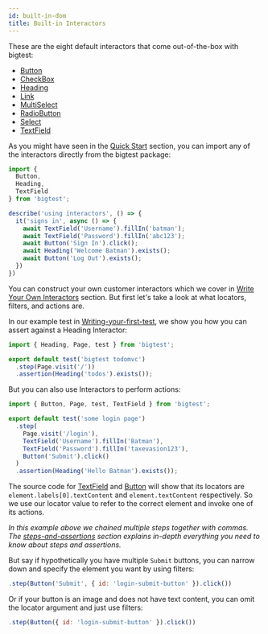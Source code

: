```yaml
---
id: built-in-dom
title: Built-in Interactors
---
```


<!-- 
- 1-2 sentences of what they are
-->

These are the eight default interactors that come out-of-the-box with bigtest:
- [Button](/)
- [CheckBox](/)
- [Heading](/)
- [Link](/)
- [MultiSelect](/)
- [RadioButton](/)
- [Select](/)
- [TextField](/)

<!-- 
- List of all available interactors
  - there is also Page interactor but idk if that should be mentioned here 
  - Either the list above links to API or we have an example of each. Or maybe both.
    - I think a link to the API would be best
-->

As you might have seen in the [Quick Start](/) section, you can import any of the interactors directly from the bigtest package:

```js
import {
  Button,
  Heading,
  TextField
} from 'bigtest';

describe('using interactors', () => {
  it('signs in', async () => {
    await TextField('Username').fillIn('batman');
    await TextField('Password').fillIn('abc123');
    await Button('Sign In').click();
    await Heading('Welcome Batman').exists();
    await Button('Log Out').exists();
  })
})
```

<!--
- One example
  - Because the focus is on just showing people how to import, I didn't think it would be necessary to show both jest and cypress here.
  - and also we're covering locators, filters, actions in the next section so i kept the example simple.
-->

You can construct your own customer interactors which we cover in [Write Your Own Interactors](/) section. But first let's take a look at what locators, filters, and actions are. 

<!-- 
- Make sure to make it clear that people can and should write their own interactors.
-->


<!-- 
below is from original doc draft. but they're mostly bigtest-runner related and goes over an example for filters which we're doing in the next section anyway
-->

In our example test in [Writing-your-first-test](https://frontside.com/), we show you how you can assert against a Heading Interactor:
```js
import { Heading, Page, test } from 'bigtest';

export default test('bigtest todomvc')
  .step(Page.visit('/'))
  .assertion(Heading('todos').exists());
```

But you can also use Interactors to perform actions:
```js
import { Button, Page, test, TextField } from 'bigtest';

export default test('some login page')
  .step(
    Page.visit('/login'),
    TextField('Username').fillIn('Batman'),
    TextField('Password').fillIn('taxevasion123'),
    Button('Submit').click()
  )
  .assertion(Heading('Hello Batman').exists());
```

The source code for [TextField](https://frontside.com/) and [Button](https://frontside.com/) will show that its locators are `element.labels[0].textContent` and `element.textContent` respectively. So we use our locator value to refer to the correct element and invoke one of its actions.

_In this example above we chained multiple steps together with commas. The [steps-and-assertions](https://frontside.com/) section explains in-depth everything you need to know about steps and assertions._

But say if hypothetically you have multiple `Submit` buttons, you can narrow down and specify the element you want by using filters:
```js
.step(Button('Submit', { id: 'login-submit-button' }).click())
```

Or if your button is an image and does not have text content, you can omit the locator argument and just use filters:
```js
.step(Button({ id: 'login-submit-button' }).click())
